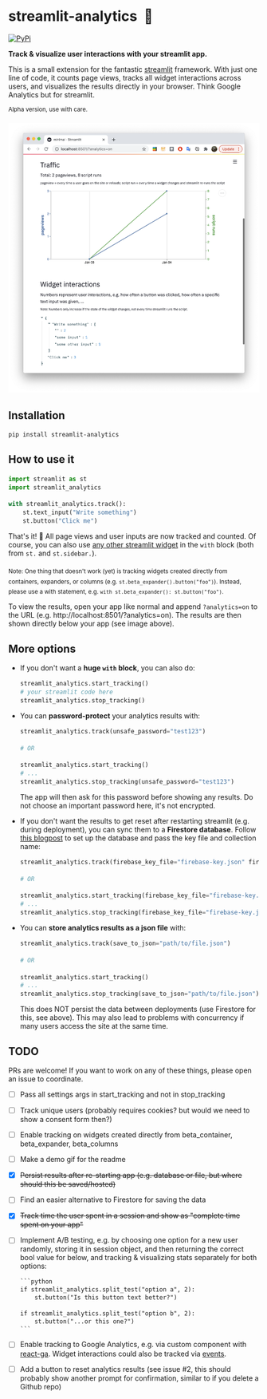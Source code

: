 # streamlit-analytics &nbsp;👀

[![PyPi](https://img.shields.io/pypi/v/streamlit-analytics)](https://pypi.org/project/streamlit-analytics/)

**Track & visualize user interactions with your streamlit app.**

This is a small extension for the fantastic [streamlit](https://www.streamlit.io/)
framework. With just one line of code, it counts page views, tracks all widget
interactions across users, and visualizes the results directly in your browser.
Think Google Analytics but for streamlit.

<sup>Alpha version, use with care.</sup>

<p align="center">
    <img src="images/example.png" width=600>
</p>

## Installation

```bash
pip install streamlit-analytics
```

## How to use it

```python
import streamlit as st
import streamlit_analytics

with streamlit_analytics.track():
    st.text_input("Write something")
    st.button("Click me")
```

That's it! 🎈 All page views and user inputs are now tracked and counted. Of course,
you can also use [any other streamlit widget](https://docs.streamlit.io/en/stable/api.html#add-widgets-to-sidebar)
in the `with` block (both from `st.` and `st.sidebar.`).

<sub>Note: One thing that doesn't work (yet) is tracking widgets created directly from
containers, expanders, or columns (e.g. `st.beta_expander().button("foo")`). Instead,
please use a with statement, e.g. `with st.beta_expander(): st.button("foo")`.</sub>

To view the results, open your app like normal and append `?analytics=on` to the URL
(e.g. http://localhost:8501/?analytics=on). The results are then shown directly below
your app (see image above).

## More options

- If you don't want a **huge `with` block**, you can also do:

  ```python
  streamlit_analytics.start_tracking()
  # your streamlit code here
  streamlit_analytics.stop_tracking()
  ```

- You can **password-protect** your analytics results with:

  ```python
  streamlit_analytics.track(unsafe_password="test123")

  # OR

  streamlit_analytics.start_tracking()
  # ...
  streamlit_analytics.stop_tracking(unsafe_password="test123")

  ```

  The app will then ask for this password before showing any results. Do not choose an
  important password here, it's not encrypted.

- If you don't want the results to get reset after restarting streamlit (e.g. during
  deployment), you can sync them to a **Firestore database**. Follow
  [this blogpost](https://blog.streamlit.io/streamlit-firestore/) to set up the database
  and pass the key file and collection name:

  ```python
  streamlit_analytics.track(firebase_key_file="firebase-key.json" firebase_collection_name="counts")

  # OR

  streamlit_analytics.start_tracking(firebase_key_file="firebase-key.json" firebase_collection_name="counts")
  # ...
  streamlit_analytics.stop_tracking(firebase_key_file="firebase-key.json" firebase_collection_name="counts")
  ```

- You can **store analytics results as a json file** with:

  ```python
  streamlit_analytics.track(save_to_json="path/to/file.json")

  # OR

  streamlit_analytics.start_tracking()
  # ...
  streamlit_analytics.stop_tracking(save_to_json="path/to/file.json")
  ```

  This does NOT persist the data between deployments (use Firestore for this, see
  above). This may also lead to problems with concurrency if many users access the site
  at the same time.

## TODO

PRs are welcome! If you want to work on any of these things, please open an issue to coordinate.

- [ ] Pass all settings args in start_tracking and not in stop_tracking
- [ ] Track unique users (probably requires cookies? but would we need to show a consent form then?)
- [ ] Enable tracking on widgets created directly from beta_container, beta_expander, beta_columns
- [ ] Make a demo gif for the readme
- [x] ~~Persist results after re-starting app (e.g. database or file, but where should this be saved/hosted)~~
- [ ] Find an easier alternative to Firestore for saving the data
- [x] ~~Track time the user spent in a session and show as "complete time spent on your app"~~
- [ ] Implement A/B testing, e.g. by choosing one option for a new user randomly, storing it in session object, and then returning the correct bool value for below, and tracking & visualizing stats separately for both options:

      ```python
      if streamlit_analytics.split_test("option a", 2):
          st.button("Is this button text better?")

      if streamlit_analytics.split_test("option b", 2):
          st.button("...or this one?")
      ```

- [ ] Enable tracking to Google Analytics, e.g. via custom component with [react-ga](https://github.com/react-ga/react-ga). Widget interactions could also be tracked via [events](https://github.com/react-ga/react-ga#reactgaeventargs).
- [ ] Add a button to reset analytics results (see issue #2, this should probably show
      another prompt for confirmation, similar to if you delete a Github repo)
